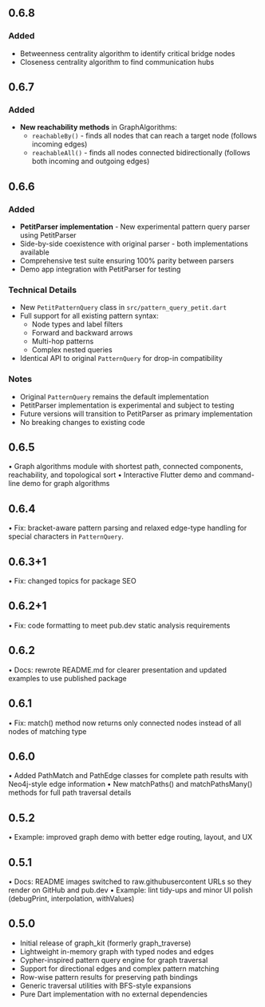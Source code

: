 
## 0.6.8

### Added
- Betweenness centrality algorithm to identify critical bridge nodes
- Closeness centrality algorithm to find communication hubs

## 0.6.7

### Added
- **New reachability methods** in GraphAlgorithms:
  - `reachableBy()` - finds all nodes that can reach a target node (follows incoming edges)
  - `reachableAll()` - finds all nodes connected bidirectionally (follows both incoming and outgoing edges)
 
## 0.6.6

### Added
- **PetitParser implementation** - New experimental pattern query parser using PetitParser
- Side-by-side coexistence with original parser - both implementations available
- Comprehensive test suite ensuring 100% parity between parsers
- Demo app integration with PetitParser for testing

### Technical Details
- New `PetitPatternQuery` class in `src/pattern_query_petit.dart`
- Full support for all existing pattern syntax:
  - Node types and label filters
  - Forward and backward arrows
  - Multi-hop patterns
  - Complex nested queries
- Identical API to original `PatternQuery` for drop-in compatibility

### Notes
- Original `PatternQuery` remains the default implementation
- PetitParser implementation is experimental and subject to testing
- Future versions will transition to PetitParser as primary implementation
- No breaking changes to existing code

## 0.6.5

• Graph algorithms module with shortest path, connected components, reachability, and topological sort
• Interactive Flutter demo and command-line demo for graph algorithms

## 0.6.4

• Fix: bracket-aware pattern parsing and relaxed edge-type handling for special characters in `PatternQuery`.

## 0.6.3+1

• Fix: changed topics for package SEO

## 0.6.2+1

• Fix: code formatting to meet pub.dev static analysis requirements

## 0.6.2

• Docs: rewrote README.md for clearer presentation and updated examples to use published package

## 0.6.1

• Fix: match() method now returns only connected nodes instead of all nodes of matching type

## 0.6.0

• Added PathMatch and PathEdge classes for complete path results with Neo4j-style edge information
• New matchPaths() and matchPathsMany() methods for full path traversal details

## 0.5.2

• Example: improved graph demo with better edge routing, layout, and UX

## 0.5.1

• Docs: README images switched to raw.githubusercontent URLs so they render on GitHub and pub.dev
• Example: lint tidy-ups and minor UI polish (debugPrint, interpolation, withValues)

## 0.5.0

* Initial release of graph_kit (formerly graph_traverse)
* Lightweight in-memory graph with typed nodes and edges
* Cypher-inspired pattern query engine for graph traversal
* Support for directional edges and complex pattern matching
* Row-wise pattern results for preserving path bindings
* Generic traversal utilities with BFS-style expansions
* Pure Dart implementation with no external dependencies
